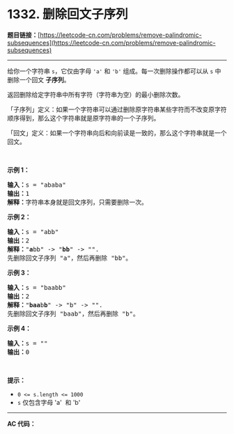 # 1332. 删除回文子序列

**题目链接：**[https://leetcode-cn.com/problems/remove-palindromic-subsequences](https://leetcode-cn.com/problems/remove-palindromic-subsequences)

---

<div class="content__1Y2H">
 <div class="notranslate">
  <p>给你一个字符串&nbsp;<code>s</code>，它仅由字母&nbsp;<code>'a'</code> 和 <code>'b'</code>&nbsp;组成。每一次删除操作都可以从 <code>s</code> 中删除一个回文 <strong>子序列</strong>。</p> 
  <p>返回删除给定字符串中所有字符（字符串为空）的最小删除次数。</p> 
  <p>「子序列」定义：如果一个字符串可以通过删除原字符串某些字符而不改变原字符顺序得到，那么这个字符串就是原字符串的一个子序列。</p> 
  <p>「回文」定义：如果一个字符串向后和向前读是一致的，那么这个字符串就是一个回文。</p> 
  <p>&nbsp;</p> 
  <p><strong>示例 1：</strong></p> 
  <pre class="language-text"><strong>输入：</strong>s = "ababa"
<strong>输出：</strong>1
<strong>解释：</strong>字符串本身就是回文序列，只需要删除一次。
</pre> 
  <p><strong>示例 2：</strong></p> 
  <pre class="language-text"><strong>输入：</strong>s = "abb"
<strong>输出：</strong>2
<strong>解释：</strong>"<strong>a</strong>bb" -&gt; "<strong>bb</strong>" -&gt; "". 
先删除回文子序列 "a"，然后再删除 "bb"。
</pre> 
  <p><strong>示例 3：</strong></p> 
  <pre class="language-text"><strong>输入：</strong>s = "baabb"
<strong>输出：</strong>2
<strong>解释：</strong>"<strong>baa</strong>b<strong>b</strong>" -&gt; "b" -&gt; "". 
先删除回文子序列 "baab"，然后再删除 "b"。
</pre> 
  <p><strong>示例 4：</strong></p> 
  <pre class="language-text"><strong>输入：</strong>s = ""
<strong>输出：</strong>0
</pre> 
  <p>&nbsp;</p> 
  <p><strong>提示：</strong></p> 
  <ul> 
   <li><code>0 &lt;= s.length &lt;= 1000</code></li> 
   <li><code>s</code> 仅包含字母&nbsp;'a'&nbsp; 和 'b'</li> 
  </ul> 
 </div>
</div>

---

**AC 代码：**

```java

```